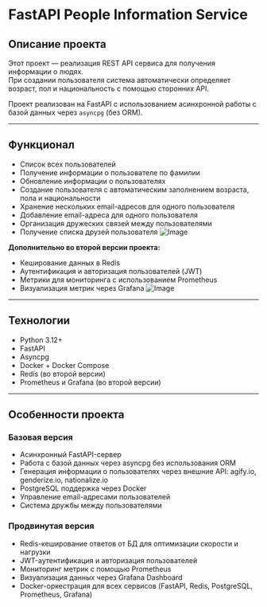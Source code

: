# FastAPI People Information Service

## Описание проекта
Этот проект — реализация REST API сервиса для получения информации о людях.  
При создании пользователя система автоматически определяет возраст, пол и национальность с помощью сторонних API.

Проект реализован на FastAPI с использованием асинхронной работы с базой данных через `asyncpg` (без ORM).

---

## Функционал

- Список всех пользователей
- Получение информации о пользователе по фамилии
- Обновление информации о пользователях
- Создание пользователя с автоматическим заполнением возраста, пола и национальности
- Хранение нескольких email-адресов для одного пользователя
- Добавление email-адреса для одного пользователя
- Организация дружеских связей между пользователями
- Получение списка друзей пользователя
![Image](https://github.com/user-attachments/assets/6047b517-9b79-42d4-a73a-54100d7d25ce)

  
**Дополнительно во второй версии проекта:**

- Кеширование данных в Redis
- Аутентификация и авторизация пользователей (JWT)
- Метрики для мониторинга с использованием Prometheus
- Визуализация метрик через Grafana
![Image](https://github.com/user-attachments/assets/04fca8a6-9c7b-4cd0-9db8-e19802ceac73)

---

## Технологии

- Python 3.12+
- FastAPI
- Asyncpg
- Docker + Docker Compose
- Redis (во второй версии)
- Prometheus и Grafana (во второй версии)

---

## Особенности проекта
### Базовая версия
- Асинхронный FastAPI-сервер
- Работа с базой данных через asyncpg без использования ORM
- Генерация информации о пользователях через внешние API: agify.io, genderize.io, nationalize.io
- PostgreSQL поддержка через Docker
- Управление email-адресами пользователей
- Система дружбы между пользователями

### Продвинутая версия
- Redis-кеширование ответов от БД для оптимизации скорости и нагрузки
- JWT-аутентификация и авторизация пользователей
- Мониторинг метрик с помощью Prometheus
- Визуализация данных через Grafana Dashboard
- Docker-оркестрация для всех сервисов (FastAPI, Redis, PostgreSQL, Prometheus, Grafana)
